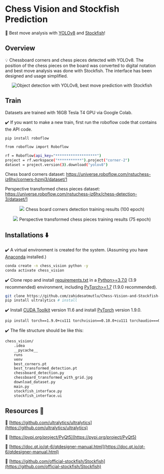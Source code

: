 # Chess Vision and Stockfish Prediction

🙌 Best move analysis with [YOLOv8](https://github.com/ultralytics/ultralytics) and [Stockfish](https://github.com/official-stockfish/Stockfish)!

## Overview

💡 Chessboard corners and chess pieces detected with YOLOv8. The position of the chess pieces on the board was converted to digital notation and best move analysis was done with Stockfish. The interface has been designed and usage simplified.

<p align="center">
  <img src="https://media.giphy.com/media/v1.Y2lkPTc5MGI3NjExZzVvemg5aDRiaWgwaXR1bnR4dDJucG81dDNxNWhianpnNDcwd3ZkeCZlcD12MV9pbnRlcm5hbF9naWZfYnlfaWQmY3Q9Zw/bvqmSkwn6lte32lneE/giphy.gif" alt="Object detection with YOLOv8, best move prediction with Stockfish" />
</p>


## Train
Datasets are trained with 16GB Tesla T4 GPU via Google Colab.

✔️ If you want to make a new train, first run the roboflow code that contains the API code.

```bash
pip install roboflow
```
```bash
from roboflow import Roboflow

rf = Roboflow(api_key="*******************")
project = rf.workspace("***********").project("corner-2")
dataset = project.version(3).download("yolov8")
```

Chess board corners dataset: https://universe.roboflow.com/nstuchess-iz6hx/corners-hzmj3/dataset/1

Perspective transformed chess pieces dataset: https://universe.roboflow.com/nstuchess-iz6hx/chess-detection-3/dataset/1

<p align="center">
  <img src="https://i.hizliresim.com/jxi31qz.png" />
  Chess board corners detection training results (100 epoch)
</p>

<p align="center">
  <img src="https://i.hizliresim.com/jkd9kbw.png" />
  Perspective transformed chess pieces training results (75 epoch)
</p>



## Installations ⬇️

✔️ A virtual environment is created for the system. (Assuming you have [Anaconda](https://www.anaconda.com/) installed.)

```bash
conda create -n chess_vision python -y
conda activate chess_vision
```

✔️ Clone repo and install [requirements.txt](https://github.com/zahidesatmutlu/yolov5-sahi/blob/master/requirements.txt) in a [Python>=3.7.0](https://www.python.org/downloads/) (3.9 recommended) environment, including [PyTorch>=1.7](https://pytorch.org/get-started/locally/) (1.9.0 recommended).

```bash
git clone https://github.com/zahidesatmutlu/Chess-Vision-and-Stockfish-Prediction  # clone
pip install ultralytics # install
```

✔️ Install [CUDA Toolkit](https://developer.nvidia.com/cuda-11-6-0-download-archive) version 11.6 and install [PyTorch](https://pytorch.org/get-started/previous-versions/) version 1.9.0.

```bash
pip install torch==1.9.0+cu111 torchvision==0.10.0+cu111 torchaudio===0.9.0 -f https://download.pytorch.org/whl/torch_stable.html
```

✔️ The file structure should be like this:

```bash
chess_vision/
    .idea
    __pycache__
    runs
    venv
    best_corners.pt
    best_transformed_detection.pt
    chessboard_detection.py
    chessboard_transformed_with_grid.jpg
    download_dataset.py
    main.py
    stockfish_interface.py
    stockfish_interface.ui
```

## Resources 🤝

🔸 [https://github.com/ultralytics/ultralytics](https://github.com/ultralytics/ultralytics)

🔸 [https://pypi.org/project/PyQt5](https://pypi.org/project/PyQt5)

🔸 [https://doc.qt.io/qt-6/qtdesigner-manual.html](https://doc.qt.io/qt-6/qtdesigner-manual.html)

🔸 [https://github.com/official-stockfish/Stockfish](https://github.com/official-stockfish/Stockfish)
